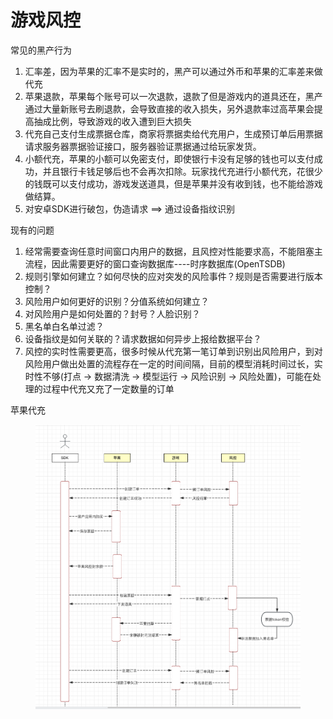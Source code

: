 # 游戏风控

常见的黑产行为

1. 汇率差，因为苹果的汇率不是实时的，黑产可以通过外币和苹果的汇率差来做代充
2. 苹果退款，苹果每个账号可以一次退款，退款了但是游戏内的道具还在，黑产通过大量新账号去刷退款，会导致直接的收入损失，另外退款率过高苹果会提高抽成比例，导致游戏的收入遭到巨大损失
3. 代充自己支付生成票据仓库，商家将票据卖给代充用户，生成预订单后用票据请求服务器票据验证接口，服务器验证票据通过给玩家发货。
4. 小额代充，苹果的小额可以免密支付，即使银行卡没有足够的钱也可以支付成功，并且银行卡钱足够后也不会再次扣除。玩家找代充进行小额代充，花很少的钱既可以支付成功，游戏发送道具，但是苹果并没有收到钱，也不能给游戏做结算。
5. 对安卓SDK进行破包，伪造请求  ==> 通过设备指纹识别

现有的问题

1. 经常需要查询任意时间窗口内用户的数据，且风控对性能要求高，不能阻塞主流程，因此需要更好的窗口查询数据库----时序数据库(OpenTSDB)
2. 规则引擎如何建立？如何尽快的应对突发的风险事件？规则是否需要进行版本控制？
3. 风险用户如何更好的识别？分值系统如何建立？
4. 对风险用户是如何处置的？封号？人脸识别？
5. 黑名单白名单过滤？
6. 设备指纹是如何关联的？请求数据如何异步上报给数据平台？
7. 风控的实时性需要更高，很多时候从代充第一笔订单到识别出风险用户，到对风险用户做出处置的流程存在一定的时间间隔，目前的模型消耗时间过长，实时性不够(打点 -> 数据清洗 -> 模型运行 -> 风险识别 -> 风险处置)，可能在处理的过程中代充又充了一定数量的订单



苹果代充

<figure><img src="../../.gitbook/assets/image (8).png" alt=""><figcaption></figcaption></figure>
